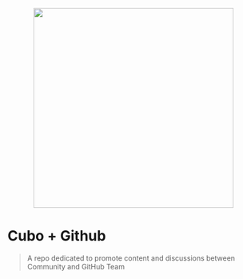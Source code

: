 <p align="center">
  <img src="https://cubo.network/assets/svg/logo/logo-cubo-redpoint.svg" width="400">
</p>

# Cubo + Github

> A repo dedicated to promote content and discussions between Community and GitHub Team

